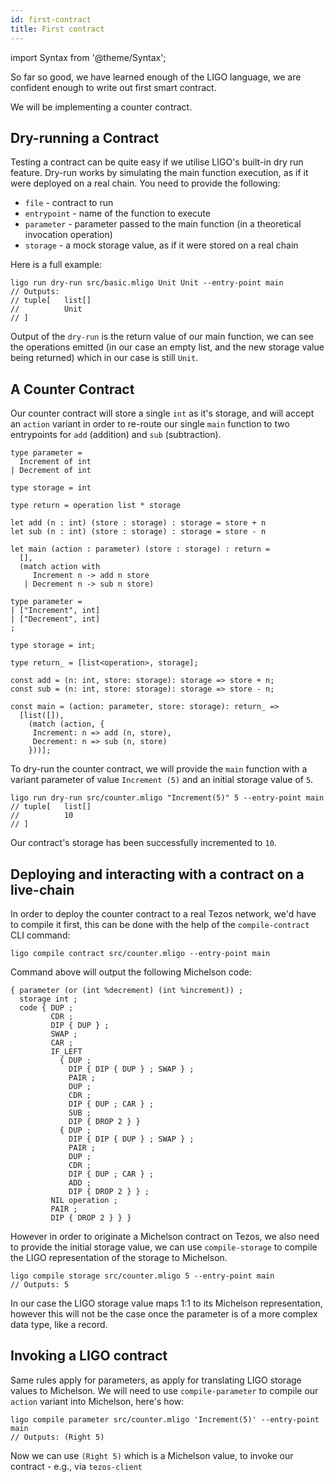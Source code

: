 ```yaml
---
id: first-contract
title: First contract
---
```


import Syntax from '@theme/Syntax';

So far so good, we have learned enough of the LIGO language, we are
confident enough to write out first smart contract.

We will be implementing a counter contract.

## Dry-running a Contract

Testing a contract can be quite easy if we utilise LIGO's built-in dry
run feature. Dry-run works by simulating the main function execution,
as if it were deployed on a real chain. You need to provide the
following:

- `file` - contract to run
- `entrypoint` - name of the function to execute
- `parameter` - parameter passed to the main function (in a
  theoretical invocation operation)
- `storage` - a mock storage value, as if it were stored on a real chain

Here is a full example:

```shell
ligo run dry-run src/basic.mligo Unit Unit --entry-point main
// Outputs:
// tuple[   list[]
//          Unit
// ]
```

Output of the `dry-run` is the return value of our main function, we
can see the operations emitted (in our case an empty list, and the new
storage value being returned) which in our case is still `Unit`.

## A Counter Contract

Our counter contract will store a single `int` as it's storage, and
will accept an `action` variant in order to re-route our single `main`
function to two entrypoints for `add` (addition) and `sub`
(subtraction).

<Syntax syntax="cameligo">

```cameligo
type parameter =
  Increment of int
| Decrement of int

type storage = int

type return = operation list * storage

let add (n : int) (store : storage) : storage = store + n
let sub (n : int) (store : storage) : storage = store - n

let main (action : parameter) (store : storage) : return =
  [],
  (match action with
     Increment n -> add n store
   | Decrement n -> sub n store)
```

</Syntax>


<Syntax syntax="jsligo">

```jsligo
type parameter =
| ["Increment", int]
| ["Decrement", int]
;

type storage = int;

type return_ = [list<operation>, storage];

const add = (n: int, store: storage): storage => store + n;
const sub = (n: int, store: storage): storage => store - n;

const main = (action: parameter, store: storage): return_ =>
  [list([]),
    (match (action, {
     Increment: n => add (n, store),
     Decrement: n => sub (n, store)
    }))];
```

</Syntax>

To dry-run the counter contract, we will provide the `main` function
with a variant parameter of value `Increment (5)` and an initial
storage value of `5`.

```shell
ligo run dry-run src/counter.mligo "Increment(5)" 5 --entry-point main
// tuple[   list[]
//          10
// ]
```

Our contract's storage has been successfully incremented to `10`.

## Deploying and interacting with a contract on a live-chain

In order to deploy the counter contract to a real Tezos network, we'd
have to compile it first, this can be done with the help of the
`compile-contract` CLI command:

```shell
ligo compile contract src/counter.mligo --entry-point main
```

Command above will output the following Michelson code:

```michelson
{ parameter (or (int %decrement) (int %increment)) ;
  storage int ;
  code { DUP ;
         CDR ;
         DIP { DUP } ;
         SWAP ;
         CAR ;
         IF_LEFT
           { DUP ;
             DIP { DIP { DUP } ; SWAP } ;
             PAIR ;
             DUP ;
             CDR ;
             DIP { DUP ; CAR } ;
             SUB ;
             DIP { DROP 2 } }
           { DUP ;
             DIP { DIP { DUP } ; SWAP } ;
             PAIR ;
             DUP ;
             CDR ;
             DIP { DUP ; CAR } ;
             ADD ;
             DIP { DROP 2 } } ;
         NIL operation ;
         PAIR ;
         DIP { DROP 2 } } }
```

However in order to originate a Michelson contract on Tezos, we also
need to provide the initial storage value, we can use
`compile-storage` to compile the LIGO representation of the storage to
Michelson.

```shell
ligo compile storage src/counter.mligo 5 --entry-point main
// Outputs: 5
```

In our case the LIGO storage value maps 1:1 to its Michelson
representation, however this will not be the case once the parameter
is of a more complex data type, like a record.

## Invoking a LIGO contract

Same rules apply for parameters, as apply for translating LIGO storage
values to Michelson. We will need to use `compile-parameter` to
compile our `action` variant into Michelson, here's how:

```shell
ligo compile parameter src/counter.mligo 'Increment(5)' --entry-point main
// Outputs: (Right 5)
```

Now we can use `(Right 5)` which is a Michelson value, to invoke our
contract - e.g., via `tezos-client`
